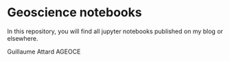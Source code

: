 # Geoscience notebooks
In this repository, you will find all jupyter notebooks published on my blog or elsewhere.

Guillaume Attard
AGEOCE
